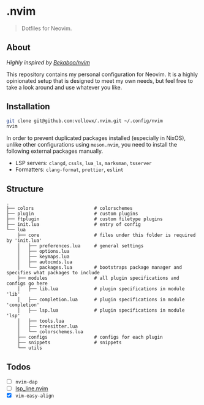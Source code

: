 # .nvim

> Dotfiles for Neovim.

## About

_Highly inspired by [Bekaboo/nvim](https://github.com/Bekaboo/nvim)_

This repository contains my personal configuration for Neovim. It is a highly opinionated setup that is designed to meet my own needs, but feel free to take a look around and use whatever you like.

## Installation

```bash
git clone git@github.com:vollowx/.nvim.git ~/.config/nvim
nvim
```

In order to prevent duplicated packages installed (especially in NixOS), unlike other configurations using `meson.nvim`, you need to install the following external packages manually.

- LSP servers: `clangd`, `cssls`, `lua_ls`, `marksman`, `tsserver`
- Formatters: `clang-format`, `prettier`, `eslint`

## Structure

```
.
├── colors                      # colorschemes
├── plugin                      # custom plugins
├── ftplugin                    # custom filetype plugins
├── init.lua                    # entry of config
└── lua
    ├── core                    # files under this folder is required by 'init.lua'
    │   ├── preferences.lua     # general settings
    │   ├── options.lua
    │   ├── keymaps.lua
    │   ├── autocmds.lua
    │   └── packages.lua        # bootstraps package manager and specifies what packages to include
    ├── modules                 # all plugin specifications and configs go here
    │   ├── lib.lua             # plugin specifications in module 'lib'
    │   ├── completion.lua      # plugin specifications in module 'completion'
    │   ├── lsp.lua             # plugin specifications in module 'lsp'
    │   ├── tools.lua
    │   ├── treesitter.lua
    │   └── colorschemes.lua
    ├── configs                 # configs for each plugin
    ├── snippets                # snippets
    └── utils
```

## Todos

- [ ] `nvim-dap`
- [ ] [lsp_line.nvim](https://git.sr.ht/~whynothugo/lsp_lines.nvim)
- [x] `vim-easy-align`
